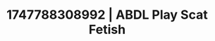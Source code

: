 ---
categories:
- ASMR tingles
- Close contact
- Eye contact kink
- Bi-curious stories
- Erotic slow burn
image: /assets/images/1747788308992.jpg
layout: post
seo:
  description: Featured content with exclusive ABDL Play, Scat Fetish. HD images available.
  keywords: ABDL Play, Scat Fetish
  og_image: /assets/images/1747788308992.jpg
  schema_type: VisualArtwork
tags:
- '#1747788308992'
- Scat Fetish
- ABDL Play
title: 1747788308992 | ABDL Play Scat Fetish
---